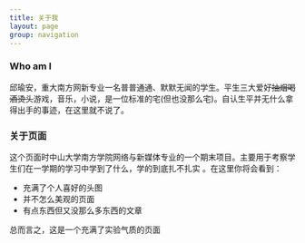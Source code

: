 ```yaml
---
title: 关于我
layout: page
group: navigation
---
```

### Who am I
邱瑜安，重大南方网新专业一名普普通通、默默无闻的学生。平生三大爱好~~抽烟喝酒烫头~~游戏，音乐，小说，是一位标准的宅(但也没那么宅)。自认生平并无什么拿得出手的事迹，在这里就不说了。

### 关于页面
这个页面时中山大学南方学院网络与新媒体专业的一个期末项目。主要用于考察学生们在一学期的学习中学到了什么，学的到底扎不扎实
。在这里你将会看到：

* 充满了个人喜好的头图
* 并不怎么美观的页面
* 有点东西但又没那么多东西的文章

总而言之，这是一个充满了实验气质的页面
